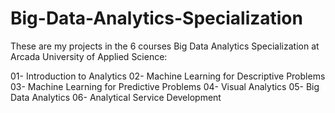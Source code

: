 # Big-Data-Analytics-Specialization
These are my projects in the 6 courses Big Data Analytics Specialization at Arcada University of Applied Science:

01- Introduction to Analytics
02- Machine Learning for Descriptive Problems
03- Machine Learning for Predictive Problems
04- Visual Analytics
05- Big Data Analytics
06- Analytical Service Development
